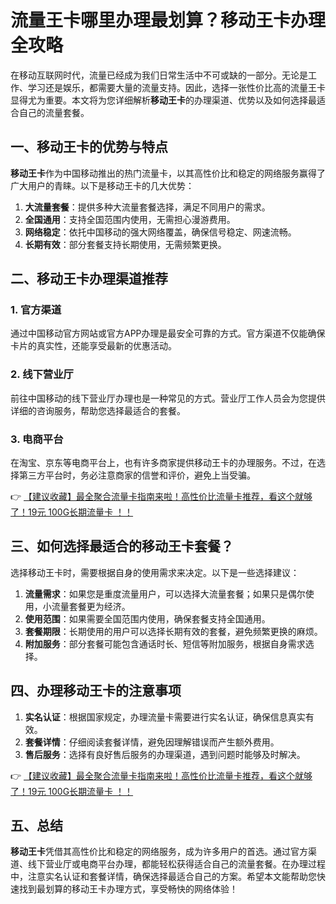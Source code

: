 # 流量王卡哪里办理最划算？移动王卡办理全攻略

在移动互联网时代，流量已经成为我们日常生活中不可或缺的一部分。无论是工作、学习还是娱乐，都需要大量的流量支持。因此，选择一张性价比高的流量王卡显得尤为重要。本文将为您详细解析**移动王卡**的办理渠道、优势以及如何选择最适合自己的流量套餐。

## 一、移动王卡的优势与特点

**移动王卡**作为中国移动推出的热门流量卡，以其高性价比和稳定的网络服务赢得了广大用户的青睐。以下是移动王卡的几大优势：

1. **大流量套餐**：提供多种大流量套餐选择，满足不同用户的需求。
2. **全国通用**：支持全国范围内使用，无需担心漫游费用。
3. **网络稳定**：依托中国移动的强大网络覆盖，确保信号稳定、网速流畅。
4. **长期有效**：部分套餐支持长期使用，无需频繁更换。

## 二、移动王卡办理渠道推荐

### 1. 官方渠道
通过中国移动官方网站或官方APP办理是最安全可靠的方式。官方渠道不仅能确保卡片的真实性，还能享受最新的优惠活动。

### 2. 线下营业厅
前往中国移动的线下营业厅办理也是一种常见的方式。营业厅工作人员会为您提供详细的咨询服务，帮助您选择最适合的套餐。

### 3. 电商平台
在淘宝、京东等电商平台上，也有许多商家提供移动王卡的办理服务。不过，在选择第三方平台时，务必注意商家的信誉和评价，避免上当受骗。

👉 [【建议收藏】最全聚合流量卡指南来啦！高性价比流量卡推荐，看这个就够了！19元 100G长期流量卡 ！！](https://bit.ly/Liuliangka)

## 三、如何选择最适合的移动王卡套餐？

选择移动王卡时，需要根据自身的使用需求来决定。以下是一些选择建议：

1. **流量需求**：如果您是重度流量用户，可以选择大流量套餐；如果只是偶尔使用，小流量套餐更为经济。
2. **使用范围**：如果需要全国范围内使用，确保套餐支持全国通用。
3. **套餐期限**：长期使用的用户可以选择长期有效的套餐，避免频繁更换的麻烦。
4. **附加服务**：部分套餐可能包含通话时长、短信等附加服务，根据自身需求选择。

## 四、办理移动王卡的注意事项

1. **实名认证**：根据国家规定，办理流量卡需要进行实名认证，确保信息真实有效。
2. **套餐详情**：仔细阅读套餐详情，避免因理解错误而产生额外费用。
3. **售后服务**：选择有良好售后服务的办理渠道，遇到问题时能够及时解决。

👉 [【建议收藏】最全聚合流量卡指南来啦！高性价比流量卡推荐，看这个就够了！19元 100G长期流量卡 ！！](https://bit.ly/Liuliangka)

## 五、总结

**移动王卡**凭借其高性价比和稳定的网络服务，成为许多用户的首选。通过官方渠道、线下营业厅或电商平台办理，都能轻松获得适合自己的流量套餐。在办理过程中，注意实名认证和套餐详情，确保选择最适合自己的方案。希望本文能帮助您快速找到最划算的移动王卡办理方式，享受畅快的网络体验！